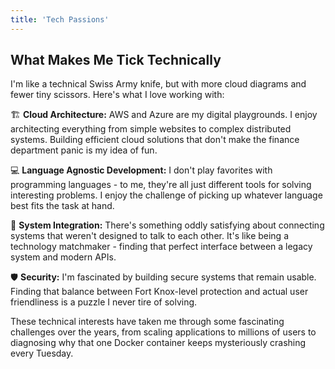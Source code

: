 ```yaml
---
title: 'Tech Passions'
---
```


## What Makes Me Tick Technically

I'm like a technical Swiss Army knife, but with more cloud diagrams and fewer tiny scissors. Here's what I love working with:

🏗️ **Cloud Architecture:** AWS and Azure are my digital playgrounds. I enjoy architecting everything from simple websites to complex distributed systems. Building efficient cloud solutions that don't make the finance department panic is my idea of fun.

💻 **Language Agnostic Development:** I don't play favorites with programming languages - to me, they're all just different tools for solving interesting problems. I enjoy the challenge of picking up whatever language best fits the task at hand.

🔌 **System Integration:** There's something oddly satisfying about connecting systems that weren't designed to talk to each other. It's like being a technology matchmaker - finding that perfect interface between a legacy system and modern APIs.

🛡️ **Security:** I'm fascinated by building secure systems that remain usable. Finding that balance between Fort Knox-level protection and actual user friendliness is a puzzle I never tire of solving.

These technical interests have taken me through some fascinating challenges over the years, from scaling applications to millions of users to diagnosing why that one Docker container keeps mysteriously crashing every Tuesday.
